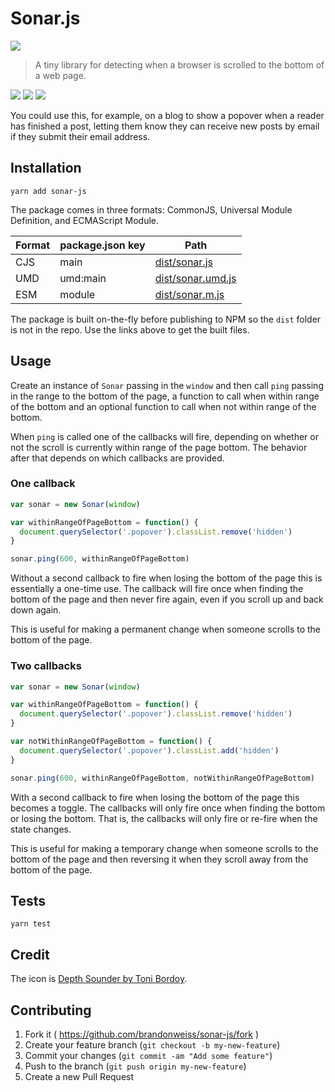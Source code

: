 # Sonar.js

![](https://cloud.githubusercontent.com/assets/4727/22095892/1b8ffeb8-ddcd-11e6-9f50-1116ff201553.png)

> A tiny library for detecting when a browser is scrolled to the bottom of a web page.

[![](https://badgen.net/travis/brandonweiss/sonar-js?icon=travis)](https://www.travis-ci.com/brandonweiss/sonar-js)
[![](https://badgen.net/npm/v/sonar-js?icon=npm)](https://www.npmjs.com/package/sonar-js)
[![](https://badgen.net/david/dep/brandonweiss/sonar-js)](https://david-dm.org/brandonweiss/sonar-js)

You could use this, for example, on a blog to show a popover when a reader has finished a post, letting them know they can receive new posts by email if they submit their email address.

## Installation

`yarn add sonar-js`

The package comes in three formats: CommonJS, Universal Module Definition, and ECMAScript Module.

| Format | package.json key | Path                     |
|--------|------------------|--------------------------|
| CJS    | main             | [dist/sonar.js][CJS]     |
| UMD    | umd:main         | [dist/sonar.umd.js][UMD] |
| ESM    | module           | [dist/sonar.m.js][ESM]   |

The package is built on-the-fly before publishing to NPM so the `dist` folder is not in the repo. Use the links above to get the built files.

## Usage

Create an instance of `Sonar` passing in the `window` and then call `ping` passing in the range to the bottom of the page, a function to call when within range of the bottom and an optional function to call when not within range of the bottom.

When `ping` is called one of the callbacks will fire, depending on whether or not the scroll is currently within range of the page bottom. The behavior after that depends on which callbacks are provided.

### One callback

```javascript
var sonar = new Sonar(window)

var withinRangeOfPageBottom = function() {
  document.querySelector('.popover').classList.remove('hidden')
}

sonar.ping(600, withinRangeOfPageBottom)
```

Without a second callback to fire when losing the bottom of the page this is essentially a one-time use. The callback will fire once when finding the bottom of the page and then never fire again, even if you scroll up and back down again.

This is useful for making a permanent change when someone scrolls to the bottom of the page.

### Two callbacks

```javascript
var sonar = new Sonar(window)

var withinRangeOfPageBottom = function() {
  document.querySelector('.popover').classList.remove('hidden')
}

var notWithinRangeOfPageBottom = function() {
  document.querySelector('.popover').classList.add('hidden')
}

sonar.ping(600, withinRangeOfPageBottom, notWithinRangeOfPageBottom)
```

With a second callback to fire when losing the bottom of the page this becomes a toggle. The callbacks will only fire once when finding the bottom or losing the bottom. That is, the callbacks will only fire or re-fire when the state changes.

This is useful for making a temporary change when someone scrolls to the bottom of the page and then reversing it when they scroll away from the bottom of the page.

## Tests

`yarn test`

## Credit

The icon is [Depth Sounder by Toni Bordoy](https://thenounproject.com/term/depth-sounder/172726).

## Contributing

1. Fork it ( https://github.com/brandonweiss/sonar-js/fork )
2. Create your feature branch (`git checkout -b my-new-feature`)
3. Commit your changes (`git commit -am "Add some feature"`)
4. Push to the branch (`git push origin my-new-feature`)
5. Create a new Pull Request

[CJS]: https://unpkg.com/sonar-js/dist/sonar.js
[UMD]: https://unpkg.com/sonar-js/dist/sonar.umd.js
[ESM]: https://unpkg.com/sonar-js/dist/sonar.m.js
